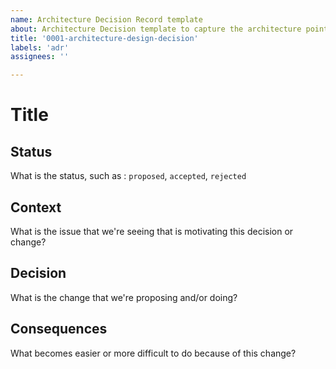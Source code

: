 ```yaml
---
name: Architecture Decision Record template
about: Architecture Decision template to capture the architecture point to be discussed
title: '0001-architecture-design-decision'
labels: 'adr'
assignees: ''

---
```


<!-- Please only use this template for submitting Architecture Decision Record - ADR and write the following sections. The ADR will be discussed during the weekly meetings and decision taken -->

# Title

## Status

What is the status, such as : `proposed`, `accepted`, `rejected`

## Context

What is the issue that we're seeing that is motivating this decision or change?

## Decision

What is the change that we're proposing and/or doing?

## Consequences

What becomes easier or more difficult to do because of this change?
